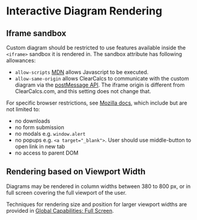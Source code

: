 # Interactive Diagram Rendering

## Iframe sandbox

Custom diagram should be restricted to use features available inside the `<iframe>` sandbox it is rendered in. The sandbox attribute has following allowances:

-   `allow-scripts` [MDN](https://developer.mozilla.org/en-US/docs/Web/HTML/Element/iframe#allow-scripts) allows Javascript to be executed.
-   `allow-same-origin` allows ClearCalcs to communicate with the custom diagram via the [postMessage API](https://developer.mozilla.org/en-US/docs/Web/API/Window/postMessage). The iframe origin is different from ClearCalcs.com, and this setting does not change that.

For specific browser restrictions, see [Mozilla docs](https://developer.mozilla.org/en-US/docs/Web/HTML/Element/iframe#sandbox), which include but are not limited to:

-   no downloads
-   no form submission
-   no modals e.g. `window.alert`
-   no popups e.g. `<a target="_blank">`. User should use middle-button to open link in new tab
-   no access to parent DOM

## Rendering based on Viewport Width

Diagrams may be rendered in column widths between 380 to 800 px, or in full screen covering the full viewport of the user.

Techniques for rendering size and position for larger viewport widths are provided in [Global Capabilities: Full Screen](/global-capabilities?id=full-screen).
